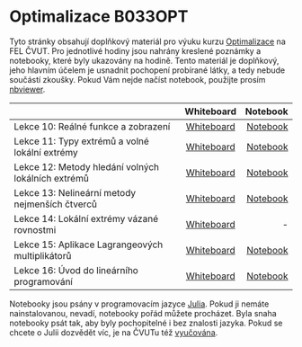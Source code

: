 # Optimalizace B033OPT

Tyto stránky obsahují doplňkový materiál pro výuku kurzu [Optimalizace](https://cw.fel.cvut.cz/wiki/courses/b0b33opt/start?animal=wiki) na FEL ČVUT. Pro jednotlivé hodiny jsou nahrány kreslené poznámky a notebooky, které byly ukazovány na hodině. Tento materiál je doplňkový, jeho hlavním účelem je usnadnit pochopení probírané látky, a tedy nebude součástí zkoušky. Pokud Vám nejde načíst notebook, použijte prosím [nbviewer](https://nbviewer.jupyter.org/).

|        | Whiteboard     | Notebook     |
| :------------- | :----------: | -----------: |
|  Lekce 10: Reálné funkce a zobrazení | [Whiteboard](Whiteboard/whiteboard_10.svg)   | [Notebook](Code/lecture_10.ipynb)    |
|  Lekce 11: Typy extrémů a volné lokální extrémy |  [Whiteboard](Whiteboard/whiteboard_11.svg)  | [Notebook](Code/lecture_11.ipynb)    |
|  Lekce 12: Metody hledání volných lokálních extrémů |  [Whiteboard](Whiteboard/whiteboard_13.svg)  | [Notebook](Code/lecture_13.ipynb)    |
|  Lekce 13: Nelineární metody nejmenších čtverců  |  [Whiteboard](Whiteboard/whiteboard_14.svg)   | [Notebook](Code/lecture_14.ipynb)    |
|  Lekce 14: Lokální extrémy vázané rovnostmi   |  [Whiteboard](Whiteboard/whiteboard_15.svg)   |  -  |
|  Lekce 15: Aplikace Lagrangeových multiplikátorů |  [Whiteboard](Whiteboard/whiteboard_16.svg)    |  [Notebook](Code/lecture_16.ipynb)   |
|  Lekce 16: Úvod do lineárního programování   |  [Whiteboard](Whiteboard/whiteboard_17.svg)    |  [Notebook](Code/lecture_17.ipynb)   |

Notebooky jsou psány v programovacím jazyce [Julia](https://julialang.org/). Pokud ji nemáte nainstalovanou, nevadí, notebooky pořád můžete procházet. Byla snaha notebooky psát tak, aby byly pochopitelné i bez znalosti jazyka. Pokud se chcete o Julii dozvědět víc, je na ČVUTu též [vyučována](https://bit.ly/JuliaML).
